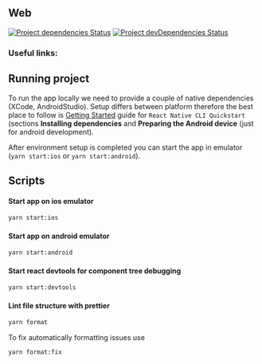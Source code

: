 ## Web

[![Project dependencies Status](https://david-dm.org/Neufund/platform-frontend/status.svg?path=packages/wallet)](https://david-dm.org/Neufund/platform-frontend?path=packages/wallet)
[![Project devDependencies Status](https://david-dm.org/Neufund/platform-frontend/dev-status.svg?path=packages/wallet)](https://david-dm.org/Neufund/platform-frontend?type=dev&path=packages/wallet)

### Useful links:

## Running project

To run the app locally we need to provide a couple of native dependencies (XCode, AndroidStudio).
Setup differs between platform therefore the best place to follow is
[Getting Started](https://facebook.github.io/react-native/docs/getting-started) guide for
`React Native CLI Quickstart` (sections **Installing dependencies** and **Preparing the Android
device** (just for android development).

After environment setup is completed you can start the app in emulator (`yarn start:ios` or
`yarn start:android`).

## Scripts

#### Start app on **ios** emulator

```bash
yarn start:ios
```

#### Start app on **android** emulator

```bash
yarn start:android
```

#### Start react devtools for component tree debugging

```bash
yarn start:devtools
```

#### Lint file structure with prettier

```bash
yarn format
```

To fix automatically formatting issues use

```bash
yarn format:fix
```
